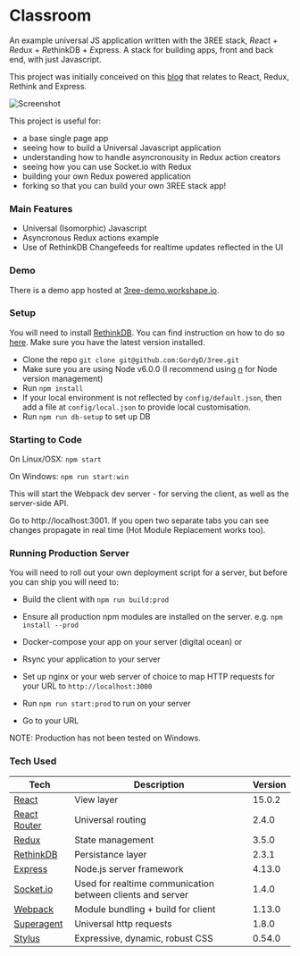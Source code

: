 Classroom
=========

An example universal JS application written with the 3REE stack, *Re*act + *Re*dux + *Re*thinkDB + *E*xpress. A stack for building apps, front and back end, with just Javascript.

This project was initially conceived on this [blog](http://blog.workshape.io/the-3ree-stack-react-redux-rethinkdb-express-js/) that relates to React, Redux, Rethink and Express.

![Screenshot](http://i.imgur.com/RiFteKV.png)

This project is useful for:
 - a base single page app
 - seeing how to build a Universal Javascript application
 - understanding how to handle asyncronousity in Redux action creators
 - seeing how you can use Socket.io with Redux
 - building your own Redux powered application
 - forking so that you can build your own 3REE stack app!

### Main Features

 - Universal (Isomorphic) Javascript
 - Asyncronous Redux actions example
 - Use of RethinkDB Changefeeds for realtime updates reflected in the UI

### Demo

There is a demo app hosted at [3ree-demo.workshape.io](http://3ree-demo.workshape.io).

### Setup

You will need to install [RethinkDB](http://www.rethinkdb.com). You can find instruction on how to do so [here](http://rethinkdb.com/docs/install/). Make sure you have the latest version installed.

 - Clone the repo `git clone git@github.com:GordyD/3ree.git`
 - Make sure you are using Node v6.0.0 (I recommend using [n](https://github.com/tj/n) for Node version management)
 - Run `npm install`
 - If your local environment is not reflected by `config/default.json`, then add a file at `config/local.json` to provide local customisation.
 - Run `npm run db-setup` to set up DB

### Starting to Code

On Linux/OSX: `npm start`

On Windows: `npm run start:win`

This will start the Webpack dev server - for serving the client, as well as the server-side API.

Go to http://localhost:3001. If you open two separate tabs you can see changes propagate in real time (Hot Module Replacement works too).

### Running Production Server

You will need to roll out your own deployment script for a server, but before you can ship you will need to:

 - Build the client with `npm run build:prod`
 - Ensure all production npm modules are installed on the server. e.g. `npm install --prod`

- Docker-compose your app on your server (digital ocean)
or
 - Rsync your application to your server



 - Set up nginx or your web server of choice to map HTTP requests for your URL to `http://localhost:3000`
 - Run `npm run start:prod` to run on your server
 - Go to your URL

NOTE: Production has not been tested on Windows.

### Tech Used

| **Tech** | **Description** | **Version** |
| ---------|-----------------|-------------|
| [React](https://facebook.github.io/react/) | View layer | 15.0.2 |
| [React Router](https://github.com/reactjs/react-router) | Universal routing | 2.4.0 |
| [Redux](http://redux.js.org/) | State management | 3.5.0 |
| [RethinkDB](http://www.rethinkdb.com) | Persistance layer | 2.3.1 |
| [Express](http://expressjs.com/) | Node.js server framework | 4.13.0 |
| [Socket.io]() | Used for realtime communication between clients and server | 1.4.0 |
| [Webpack](https://webpack.github.io/) | Module bundling + build for client | 1.13.0 |
| [Superagent](https://github.com/visionmedia/superagent) | Universal http requests | 1.8.0 |
| [Stylus](http://stylus-lang.com/) | Expressive, dynamic, robust CSS | 0.54.0 |
